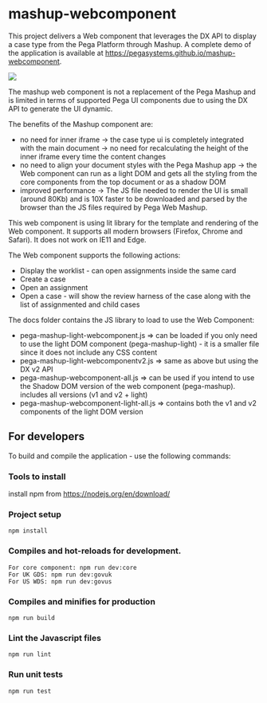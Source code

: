 # mashup-webcomponent

This project delivers a Web component that leverages the DX API to display a case type from the Pega Platform through Mashup. A complete demo of the application is available at https://pegasystems.github.io/mashup-webcomponent.

![](https://github.com/pegasystems/mashup-webcomponent/workflows/Main%20workflow/badge.svg)

The mashup web component is not a replacement of the Pega Mashup and is limited in terms of supported Pega UI components due to using the DX API to generate the UI dynamic.

The benefits of the Mashup component are:

- no need for inner iframe
  -> the case type ui is completely integrated with the main document
  -> no need for recalculating the height of the inner iframe every time the content changes
- no need to align your document styles with the Pega Mashup app
  -> the Web component can run as a light DOM and gets all the styling from the core components from the top document or as a shadow DOM
- improved performance
  -> The JS file needed to render the UI is small (around 80Kb) and is 10X faster to be downloaded and parsed by the browser than the JS files required by Pega Web Mashup.

This web component is using lit library for the template and rendering of the Web component. It supports all modern browsers (Firefox, Chrome and Safari). It does not work on IE11 and Edge.

The Web component supports the following actions:

- Display the worklist - can open assignments inside the same card
- Create a case
- Open an assignment
- Open a case - will show the review harness of the case along with the list of assignmented and child cases

The docs folder contains the JS library to load to use the Web Component:

- pega-mashup-light-webcomponent.js => can be loaded if you only need to use the light DOM component (pega-mashup-light) - it is a smaller file since it does not include any CSS content
- pega-mashup-light-webcomponentv2.js => same as above but using the DX v2 API
- pega-mashup-webcomponent-all.js => can be used if you intend to use the Shadow DOM version of the web component (pega-mashup). includes all versions (v1 and v2 + light)
- pega-mashup-webcomponent-light-all.js => contains both the v1 and v2 components of the light DOM version

## For developers

To build and compile the application - use the following commands:

### Tools to install

install npm from https://nodejs.org/en/download/

### Project setup

```
npm install
```

### Compiles and hot-reloads for development.

```
For core component: npm run dev:core
For UK GDS: npm run dev:govuk
For US WDS: npm run dev:govus
```

### Compiles and minifies for production

```
npm run build
```

### Lint the Javascript files

```
npm run lint
```

### Run unit tests

```
npm run test
```
